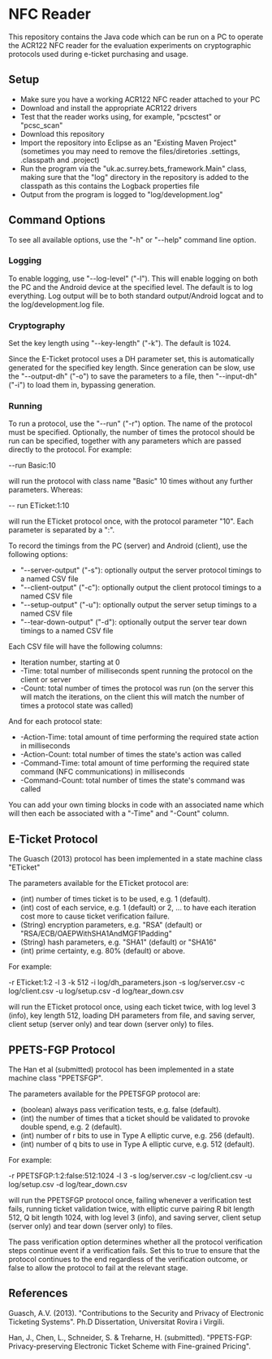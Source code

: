 # NFC Reader #

This repository contains the Java code which can be run on a PC to operate the ACR122 NFC reader for the evaluation experiments on cryptographic protocols used during e-ticket purchasing and usage.

## Setup ##

* Make sure you have a working ACR122 NFC reader attached to your PC
* Download and install the appropriate ACR122 drivers
* Test that the reader works using, for example, "pcsctest" or "pcsc_scan"
* Download this repository
* Import the repository into Eclipse as an "Existing Maven Project" (sometimes you may need to remove the files/diretories .settings, .classpath and .project)
* Run the program via the "uk.ac.surrey.bets_framework.Main" class, making sure that the "log" directory in the repository is added to the classpath as this contains the Logback properties file
* Output from the program is logged to "log/development.log"

## Command Options ##

To see all available options, use the "-h" or "--help" command line option.

### Logging ###

To enable logging, use "--log-level" ("-l").  This will enable logging on both the PC and the Android device at the specified level.  The default is to log everything.  Log output will be to both standard output/Android logcat and to the log/development.log file.

### Cryptography ###

Set the key length using "--key-length" ("-k").  The default is 1024.

Since the E-Ticket protocol uses a DH parameter set, this is automatically generated for the specified key length.  Since generation can be slow, use the "--output-dh" ("-o") to save the parameters to a file, then "--input-dh" ("-i") to load them in, bypassing generation.

### Running ###

To run a protocol, use the "--run" ("-r") option.  The name of the protocol must be specified.  Optionally, the number of times the protocol should be run can be specified, together with any parameters which are passed directly to the protocol.  For example:

--run Basic:10

will run the protocol with class name "Basic" 10 times without any further parameters.  Whereas:

-- run ETicket:1:10

will run the ETicket protocol once, with the protocol parameter "10".  Each parameter is separated by a ":".

To record the timings from the PC (server) and Android (client), use the following options:

* "--server-output" ("-s"): optionally output the server protocol timings to a named CSV file
* "--client-output" ("-c"): optionally output the client protocol timings to a named CSV file
* "--setup-output" ("-u"): optionally output the server setup timings to a named CSV file
* "--tear-down-output" ("-d"): optionally output the server tear down timings to a named CSV file

Each CSV file will have the following columns:

* Iteration number, starting at 0
* <Protocol>-Time: total number of milliseconds spent running the protocol on the client or server
* <Protocol>-Count: total number of times the protocol was run (on the server this will match the iterations, on the client this will match the number of times a protocol state was called)

And for each protocol state:

* <State>-Action-Time: total amount of time performing the required state action in milliseconds
* <State>-Action-Count: total number of times the state's action was called
* <State>-Command-Time: total amount of time performing the required state command (NFC communications) in milliseconds
* <State>-Command-Count: total number of times the state's command was called

You can add your own timing blocks in code with an associated name which will then each be associated with a "-Time" and "-Count" column.

## E-Ticket Protocol ##

The Guasch (2013) protocol has been implemented in a state machine class "ETicket"

The parameters available for the ETicket protocol are:

* (int) number of times ticket is to be used, e.g. 1 (default).
* (int) cost of each service, e.g. 1 (default) or 2, ... to have each iteration cost more to cause ticket verification failure.
* (String) encryption parameters, e.g. "RSA" (default) or "RSA/ECB/OAEPWithSHA1AndMGF1Padding"
* (String) hash parameters, e.g. "SHA1" (default) or "SHA16"
* (int) prime certainty, e.g. 80% (default) or above.

For example:

-r ETicket:1:2 -l 3 -k 512 -i log/dh_parameters.json -s log/server.csv -c log/client.csv -u log/setup.csv -d log/tear_down.csv

will run the ETicket protocol once, using each ticket twice, with log level 3 (info), key length 512, loading DH parameters from file, and saving server, client setup (server only) and tear down (server only) to files.

## PPETS-FGP Protocol ##

The Han et al (submitted) protocol has been implemented in a state machine class "PPETSFGP".

The parameters available for the PPETSFGP protocol are:
* (boolean) always pass verification tests, e.g. false (default).
* (int) the number of times that a ticket should be validated to provoke double spend, e.g. 2 (default).
* (int) number of r bits to use in Type A elliptic curve, e.g. 256 (default).
* (int) number of q bits to use in Type A elliptic curve, e.g. 512 (default).

For example:

-r PPETSFGP:1:2:false:512:1024 -l 3 -s log/server.csv -c log/client.csv -u log/setup.csv -d log/tear_down.csv

will run the PPETSFGP protocol once, failing whenever a verification test fails, running ticket validation twice, with elliptic curve pairing R bit length 512, Q bit length 1024, with log level 3 (info), and saving server, client setup (server only) and tear down (server only) to files.

The pass verification option determines whether all the protocol verification steps continue event if a verification fails. Set this to true to ensure that the protocol continues to the end regardless of the verification outcome, or false to allow the protocol to fail at the relevant stage. 

## References ##

Guasch, A.V. (2013). "Contributions to the Security and Privacy of Electronic Ticketing Systems". Ph.D Dissertation, Universitat Rovira i Virgili.

Han, J., Chen, L., Schneider, S. & Treharne, H. (submitted). "PPETS-FGP: Privacy-preserving Electronic Ticket Scheme with Fine-grained Pricing".